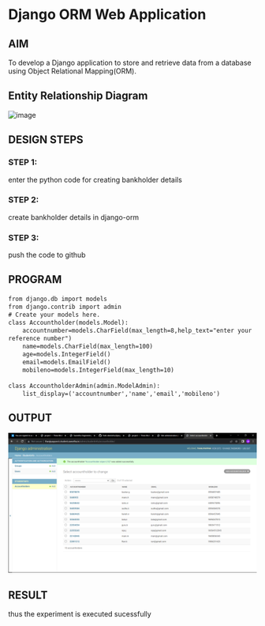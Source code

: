 # Django ORM Web Application

## AIM
To develop a Django application to store and retrieve data from a database using Object Relational Mapping(ORM).

## Entity Relationship Diagram
![image](https://user-images.githubusercontent.com/118343461/209461323-7c985492-bdef-4174-bf75-9ffbc318810d.png)


## DESIGN STEPS

### STEP 1:
enter the python code for creating bankholder details

### STEP 2:
create bankholder details in django-orm

### STEP 3:
push the code to github



## PROGRAM
```
from django.db import models
from django.contrib import admin
# Create your models here.
class Accountholder(models.Model):
    accountnumber=models.CharField(max_length=8,help_text="enter your reference number")
    name=models.CharField(max_length=100)
    age=models.IntegerField()
    email=models.EmailField()
    mobileno=models.IntegerField(max_length=10)

class AccountholderAdmin(admin.ModelAdmin):
    list_display=('accountnumber','name','email','mobileno')
```

## OUTPUT
![output!](djangoaccountnames.png)


## RESULT
thus the experiment is executed sucessfully
